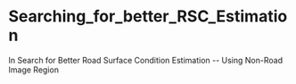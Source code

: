 # Searching_for_better_RSC_Estimation
In Search for Better Road Surface Condition Estimation -- Using Non-Road Image Region

